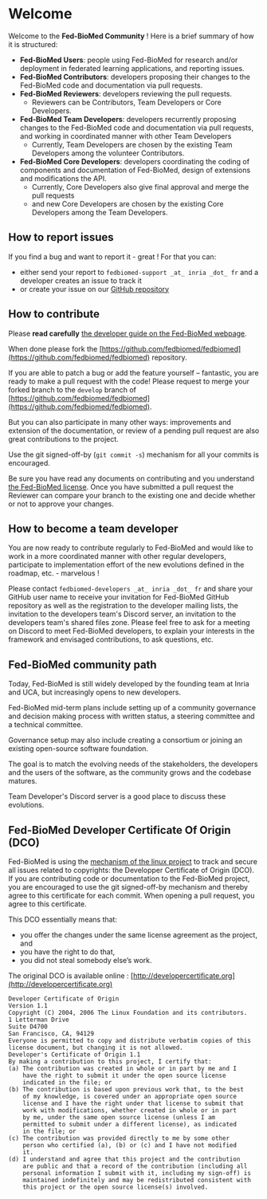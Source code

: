 # Welcome

Welcome to the **Fed-BioMed Community** ! 
Here is a brief summary of how it is structured:

- **Fed-BioMed Users**: people using Fed-BioMed for research and/or deployment in federated learning applications, and reporting issues.
- **Fed-BioMed Contributors**: developers proposing their changes to the Fed-BioMed code and documentation via pull requests.
- **Fed-BioMed Reviewers**: developers reviewing the pull requests.
    * Reviewers can be Contributors, Team Developers or Core Developers.
- **Fed-BioMed Team Developers**: developers recurrently proposing changes to the Fed-BioMed code and documentation via pull requests, and working in coordinated manner with other Team Developers
    * Currently, Team Developers are chosen by the existing Team Developers among the volunteer Contributors.
- **Fed-BioMed Core Developers**: developers coordinating the coding of components and documentation of Fed-BioMed, design of extensions and modifications the API.
    * Currently, Core Developers also give final approval and merge the pull requests
    * and new Core Developers are chosen by the existing Core Developers among the Team Developers.


## How to report issues

If you find a bug and want to report it - great ! For that you can:

- either send your report to `fedbiomed-support _at_ inria _dot_ fr` and a developer creates an issue to track it
- or create your issue on our [GitHub repository](https://github.com/fedbiomed/fedbiomed)


## How to contribute

Please **read carefully** [the developer guide on the Fed-BioMed webpage](https://fedbiomed.org/latest/developer/usage_and_tools/).

When done please fork the [https://github.com/fedbiomed/fedbiomed](https://github.com/fedbiomed/fedbiomed) repository.

If you are able to patch a bug or add the feature yourself – fantastic, you are ready to make a pull request with the code!
Please request to merge your forked branch to the `develop` branch of [https://github.com/fedbiomed/fedbiomed](https://github.com/fedbiomed/fedbiomed).

But you can also participate in many other ways: improvements and extension of the documentation, or review of a pending pull request are also great contributions to the project.

Use the git signed-off-by (`git commit -s`) mechanism for all your commits is encouraged.

Be sure you have read any documents on contributing and you understand [the Fed-BioMed license](https://github.com/fedbiomed/fedbiomed/blob/develop/LICENSE.md). Once you have submitted a pull request the Reviewer can compare your branch to the existing one and decide whether or not to approve your changes.


## How to become a team developer

You are now ready to contribute regularly to Fed-BioMed and would like to work in a more coordinated manner with other regular developers, participate to implementation effort of the new evolutions defined in the roadmap, etc. - marvelous !

Please contact `fedbiomed-developers _at_ inria _dot_ fr` and share your GitHub user name to receive your invitation for Fed-BioMed GitHub repository as well as the registration to the developer mailing lists, the invitation to the developers team's Discord server, an invitation to the developers team's shared files zone. Please feel free to ask for a meeting on Discord to meet Fed-BioMed developers, to explain your interests in the framework and envisaged contributions, to ask questions, etc.


## Fed-BioMed community path

Today, Fed-BioMed is still widely developed by the founding team at Inria and UCA, but increasingly opens to new developers.

Fed-BioMed mid-term plans include setting up of a community governance and decision making process with written status, a steering committee and a technical committee.

Governance setup may also include creating a consortium or joining an existing open-source software foundation.

The goal is to match the evolving needs of the stakeholders, the developers and the users of the software, as the community grows and the codebase matures.

Team Developer's Discord server is a good place to discuss these evolutions.


## Fed-BioMed Developer Certificate Of Origin (DCO)

Fed-BioMed is using the [mechanism of the linux project](https://www.kernel.org/doc/html/latest/process/submitting-patches.html#sign-your-work-the-developer-s-certificate-of-origin) to track and secure all issues related to copyrights: the Developper Certificate of Origin (DCO). If you are contributing code or documentation to the Fed-BioMed project, you
are encouraged to use the git signed-off-by mechanism and thereby agree to this certificate for each commit.
When opening a pull request, you agree to this certificate.

This DCO essentially means that:

- you offer the changes under the same license agreement as the project, and
- you have the right to do that,
- you did not steal somebody else’s work.

The original DCO is available online : [http://developercertificate.org](http://developercertificate.org)

```
Developer Certificate of Origin
Version 1.1
Copyright (C) 2004, 2006 The Linux Foundation and its contributors.
1 Letterman Drive
Suite D4700
San Francisco, CA, 94129
Everyone is permitted to copy and distribute verbatim copies of this
license document, but changing it is not allowed.
Developer's Certificate of Origin 1.1
By making a contribution to this project, I certify that:
(a) The contribution was created in whole or in part by me and I
    have the right to submit it under the open source license
    indicated in the file; or
(b) The contribution is based upon previous work that, to the best
    of my knowledge, is covered under an appropriate open source
    license and I have the right under that license to submit that
    work with modifications, whether created in whole or in part
    by me, under the same open source license (unless I am
    permitted to submit under a different license), as indicated
    in the file; or
(c) The contribution was provided directly to me by some other
    person who certified (a), (b) or (c) and I have not modified
    it.
(d) I understand and agree that this project and the contribution
    are public and that a record of the contribution (including all
    personal information I submit with it, including my sign-off) is
    maintained indefinitely and may be redistributed consistent with
    this project or the open source license(s) involved.
```
